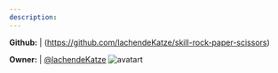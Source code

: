 ```yaml
---
description: 
---
```



**Github:** | (https://github.com/lachendeKatze/skill-rock-paper-scissors)

**Owner:** | [@lachendeKatze](https://github.com/lachendeKatze) ![avatart](https://avatars0.githubusercontent.com/u/21974795?v=4)

